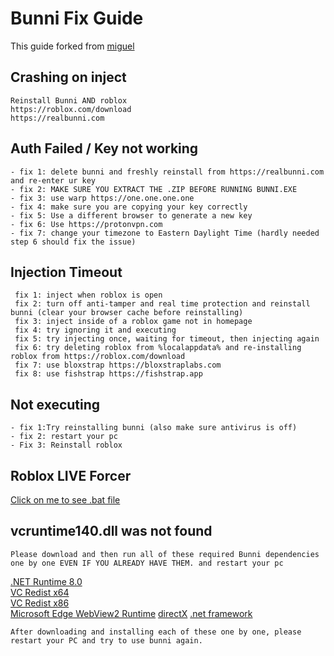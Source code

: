 # Bunni Fix Guide

This guide forked from [miguel](https://github.com/Miguelishimfr/bunni-fix-guide/tree/main)

## Crashing on inject

```
Reinstall Bunni AND roblox
https://roblox.com/download
https://realbunni.com
```

## Auth Failed / Key not working

```
- fix 1: delete bunni and freshly reinstall from https://realbunni.com and re-enter ur key
- fix 2: MAKE SURE YOU EXTRACT THE .ZIP BEFORE RUNNING BUNNI.EXE
- fix 3: use warp https://one.one.one.one
- fix 4: make sure you are copying your key correctly
- fix 5: Use a different browser to generate a new key
- fix 6: Use https://protonvpn.com
- fix 7: change your timezone to Eastern Daylight Time (hardly needed step 6 should fix the issue)
```

## Injection Timeout

```
 fix 1: inject when roblox is open
 fix 2: turn off anti-tamper and real time protection and reinstall bunni (clear your browser cache before reinstalling)
 fix 3: inject inside of a roblox game not in homepage
 fix 4: try ignoring it and executing
 fix 5: try injecting once, waiting for timeout, then injecting again
 fix 6: try deleting roblox from %localappdata% and re-installing roblox from https://roblox.com/download
 fix 7: use bloxstrap https://bloxstraplabs.com
 fix 8: use fishstrap https://fishstrap.app
```

## Not executing

```
- fix 1:Try reinstalling bunni (also make sure antivirus is off)
- fix 2: restart your pc
- Fix 3: Reinstall roblox
```

## Roblox LIVE Forcer

[Click on me to see .bat file](https://github.com/Miguelishimfr/bunni-fix-guide/blob/main/roblox%20LIVE%20forcer%20FIXES%20CRASHING%20ON%20INJECT%20ALSO.bat)

## vcruntime140.dll was not found

`Please download and then run all of these required Bunni dependencies one by one EVEN IF YOU ALREADY HAVE THEM. and restart your pc`

[.NET Runtime 8.0](<https://builds.dotnet.microsoft.com/dotnet/WindowsDesktop/8.0.18/windowsdesktop-runtime-8.0.18-win-x64.exe>)  
[VC Redist x64](<https://aka.ms/vs/17/release/vc_redist.x64.exe>)  
[VC Redist x86](<https://aka.ms/vs/17/release/vc_redist.x86.exe>)  
[Microsoft Edge WebView2 Runtime](<https://go.microsoft.com/fwlink/p/?LinkId=2124703>)
[directX](<https://www.microsoft.com/en-us/download/details.aspx?id=35>)
[.net framework](https://dotnet.microsoft.com/en-us/download/dotnet-framework)

`After downloading and installing each of these one by one, please restart your PC and try to use bunni again.`
